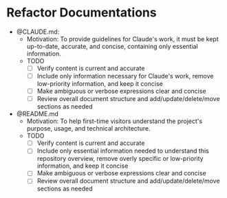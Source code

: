 # Refactor Documentations

- @CLAUDE.md:
  - Motivation: To provide guidelines for Claude's work, it must be kept up-to-date, accurate, and concise, containing only essential information.
  - TODO
    - [ ] Verify content is current and accurate
    - [ ] Include only information necessary for Claude's work, remove low-priority information, and keep it concise
    - [ ] Make ambiguous or verbose expressions clear and concise
    - [ ] Review overall document structure and add/update/delete/move sections as needed
- @README.md
  - Motivation: To help first-time visitors understand the project's purpose, usage, and technical architecture.
  - TODO
    - [ ] Verify content is current and accurate
    - [ ] Include only essential information needed to understand this repository overview, remove overly specific or low-priority information, and keep it concise
    - [ ] Make ambiguous or verbose expressions clear and concise
    - [ ] Review overall document structure and add/update/delete/move sections as needed
